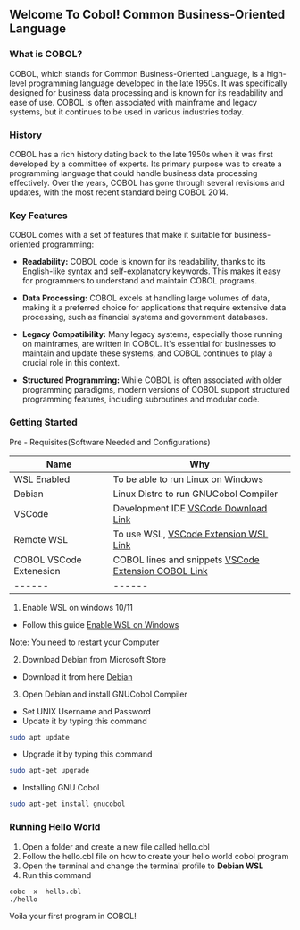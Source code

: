 ## Welcome To Cobol! Common Business-Oriented Language

### What is COBOL?
COBOL, which stands for Common Business-Oriented Language, is a high-level programming language developed in the late 1950s. It was specifically designed for business data processing and is known for its readability and ease of use. COBOL is often associated with mainframe and legacy systems, but it continues to be used in various industries today.

### History

COBOL has a rich history dating back to the late 1950s when it was first developed by a committee of experts. Its primary purpose was to create a programming language that could handle business data processing effectively. Over the years, COBOL has gone through several revisions and updates, with the most recent standard being COBOL 2014.

### Key Features

COBOL comes with a set of features that make it suitable for business-oriented programming:

- **Readability:** COBOL code is known for its readability, thanks to its English-like syntax and self-explanatory keywords. This makes it easy for programmers to understand and maintain COBOL programs.

- **Data Processing:** COBOL excels at handling large volumes of data, making it a preferred choice for applications that require extensive data processing, such as financial systems and government databases.

- **Legacy Compatibility:** Many legacy systems, especially those running on mainframes, are written in COBOL. It's essential for businesses to maintain and update these systems, and COBOL continues to play a crucial role in this context.

- **Structured Programming:** While COBOL is often associated with older programming paradigms, modern versions of COBOL support structured programming features, including subroutines and modular code.

### Getting Started

Pre - Requisites(Software Needed and Configurations)

|Name | Why |
|-----|-----|
|WSL Enabled | To be able to run Linux on Windows |
|Debian| Linux Distro to run GNUCobol Compiler|
|VSCode|Development IDE [VSCode Download Link](https://code.visualstudio.com/download)|
|Remote WSL | To use WSL, [VSCode Extension WSL Link](https://marketplace.visualstudio.com/items?itemName=ms-vscode-remote.remote-wsl) |
|COBOL VSCode Extenesion | COBOL lines and snippets [VSCode Extension COBOL Link](https://marketplace.visualstudio.com/items?itemName=bitlang.cobol)|
|------|------|

1. Enable WSL on windows 10/11
- Follow this guide [Enable WSL on Windows](https://woshub.com/install-wsl-windows-subsystem-linux/#:~:text=By%20default%2C%20WSL%20is%20disabled,OK%2C%20and%20restart%20your%20computer.&text=Then%20you%20need%20to%20restart%20your%20computer.)

Note: You need to restart your Computer

2. Download Debian from Microsoft Store
- Download it from here [Debian](https://www.microsoft.com/store/productid/9MSVKQC78PK6?ocid=pdpshare)

3. Open Debian and install GNUCobol Compiler
- Set UNIX Username and Password
- Update it by typing this command
```zsh
sudo apt update
```
- Upgrade it by typing this command
```zsh
sudo apt-get upgrade
```
- Installing GNU Cobol
```zsh
sudo apt-get install gnucobol
```

### Running Hello World
1. Open a folder and create a new file called hello.cbl
2. Follow the hello.cbl file on how to create your hello world cobol program
3. Open the terminal and change the terminal profile to **Debian WSL**
4. Run this command
```linux
cobc -x  hello.cbl
./hello
```

Voila your first program in COBOL!